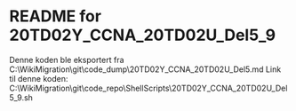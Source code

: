 # README for 20TD02Y_CCNA_20TD02U_Del5_9
Denne koden ble eksportert fra C:\WikiMigration\git\code_dump\20TD02Y_CCNA_20TD02U_Del5.md
Link til denne koden: C:\WikiMigration\git\code_repo\ShellScripts\20TD02Y_CCNA_20TD02U_Del5_9.sh
